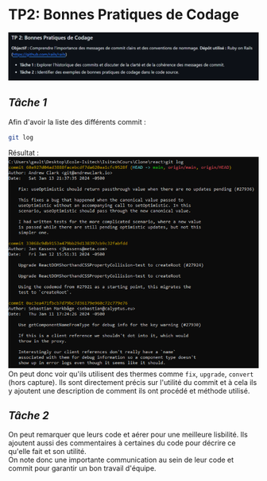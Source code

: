 # **TP2: Bonnes Pratiques de Codage**
![Alt text](/img/tp2.png)

## ***Tâche 1***
Afin d'avoir la liste des différents commit :
```sh
git log
``` 
Résultat :
![Alt text](/img/Tp2Tache1.png)
On peut donc voir qu'ils utilisent des thermes comme `fix`, `upgrade`, `convert` (hors capture). Ils sont directement précis sur l'utilité du commit et à cela ils y ajoutent une description de comment ils ont procédé et méthode utilisé.

## ***Tâche 2***
On peut remarquer que leurs code et aérer pour une meilleure lisbilité. Ils ajoutent aussi des commentaires à certaines du code pour décrire ce qu'elle fait et son utilité.<br> 
On note donc une importante communication au sein de leur code et commit pour garantir un bon travail d'équipe.
